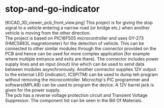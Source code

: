 # stop-and-go-indicator

[KiCAD_3D_viewer_pcb_front_view.png]
This project is for giving the stop signal to a vehicle entering a narrow road (or bridge etc.) when another vehicle is moving from the other direction. 
<br>The project is based on PIC16F505 microcontroller and uses GY-273 (HMC5883L magnetometer) for the detection of vehicle.
This can be connected to other similar modules through the connector provided on the PCB and hence can be used for more complex application (for example where multiple entrance and exits are there). The connector includes power supply lines and an input (inout) line which can be used to send data between modules asynchronously. Another connector supplies 12V output to the external LED (indicator). ICSP(TM) can be used to dump teh program without removing the microcontroller. Microchip's PIC programmer and software(MPLAB) can be used to program the device. A 12V barrel jack is given for the power supply. 
<br>The pcb has a reverse voltage protection circuit and Transient Voltage Suppressor. The component list can be seen in the Bill Of Materials.
